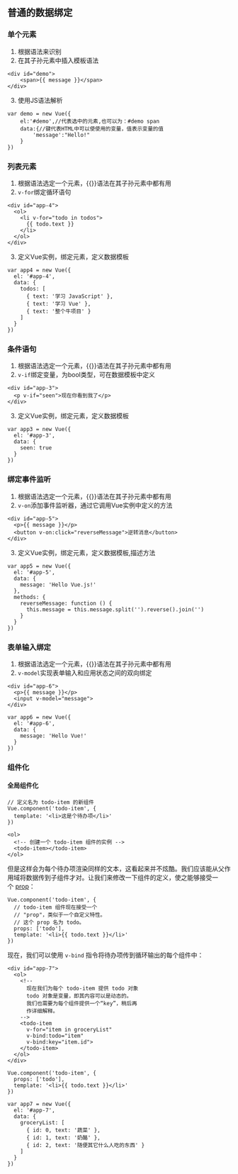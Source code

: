 ## 普通的数据绑定

### 单个元素

1. 根据语法来识别
2. 在其子孙元素中插入模板语法

```
<div id="demo">
	<span>{{ message }}</span>	
</div>
```

3. 使用JS语法解析

```
var demo = new Vue({
    el:'#demo',//代表选中的元素,也可以为：#demo span
    data:{//键代表HTML中可以使使用的变量，值表示变量的值
        'message':"Hello!"
    }
})
```

### 列表元素

1. 根据语法选定一个元素，{{}}语法在其子孙元素中都有用
2. `v-for`绑定循环语句

```
<div id="app-4">
  <ol>
    <li v-for="todo in todos">
      {{ todo.text }}
    </li>
  </ol>
</div>
```

3. 定义Vue实例，绑定元素，定义数据模板

```
var app4 = new Vue({
  el: '#app-4',
  data: {
    todos: [
      { text: '学习 JavaScript' },
      { text: '学习 Vue' },
      { text: '整个牛项目' }
    ]
  }
})
```

### 条件语句

1. 根据语法选定一个元素，{{}}语法在其子孙元素中都有用
2. `v-if`绑定变量，为bool类型，可在数据模板中定义

```
<div id="app-3">
  <p v-if="seen">现在你看到我了</p>
</div>
```

3. 定义Vue实例，绑定元素，定义数据模板

```
var app3 = new Vue({
  el: '#app-3',
  data: {
    seen: true
  }
})
```

### 绑定事件监听

1. 根据语法选定一个元素，{{}}语法在其子孙元素中都有用
2. `v-on`添加事件监听器，通过它调用Vue实例中定义的方法

```
<div id="app-5">
  <p>{{ message }}</p>
  <button v-on:click="reverseMessage">逆转消息</button>
</div>
```

3. 定义Vue实例，绑定元素，定义数据模板,描述方法

```
var app5 = new Vue({
  el: '#app-5',
  data: {
    message: 'Hello Vue.js!'
  },
  methods: {
    reverseMessage: function () {
      this.message = this.message.split('').reverse().join('')
    }
  }
})
```

### 表单输入绑定

1. 根据语法选定一个元素，{{}}语法在其子孙元素中都有用
2. `v-model`实现表单输入和应用状态之间的双向绑定 

```
<div id="app-6">
  <p>{{ message }}</p>
  <input v-model="message">
</div>
```

```
var app6 = new Vue({
  el: '#app-6',
  data: {
    message: 'Hello Vue!'
  }
})
```

### 组件化

#### 全局组件化

```
// 定义名为 todo-item 的新组件
Vue.component('todo-item', {
  template: '<li>这是个待办项</li>'
})
```

```
<ol>
  <!-- 创建一个 todo-item 组件的实例 -->
  <todo-item></todo-item>
</ol>
```

但是这样会为每个待办项渲染同样的文本，这看起来并不炫酷。我们应该能从父作用域将数据传到子组件才对。让我们来修改一下组件的定义，使之能够接受一个 [prop](https://cn.vuejs.org/v2/guide/components.html#Props)： 

```
Vue.component('todo-item', {
  // todo-item 组件现在接受一个
  // "prop"，类似于一个自定义特性。
  // 这个 prop 名为 todo。
  props: ['todo'],
  template: '<li>{{ todo.text }}</li>'
})
```

现在，我们可以使用 `v-bind` 指令将待办项传到循环输出的每个组件中： 

```
<div id="app-7">
  <ol>
    <!--
      现在我们为每个 todo-item 提供 todo 对象
      todo 对象是变量，即其内容可以是动态的。
      我们也需要为每个组件提供一个“key”，稍后再
      作详细解释。
    -->
    <todo-item
      v-for="item in groceryList"
      v-bind:todo="item"
      v-bind:key="item.id">
    </todo-item>
  </ol>
</div>
```

```
Vue.component('todo-item', {
  props: ['todo'],
  template: '<li>{{ todo.text }}</li>'
})

var app7 = new Vue({
  el: '#app-7',
  data: {
    groceryList: [
      { id: 0, text: '蔬菜' },
      { id: 1, text: '奶酪' },
      { id: 2, text: '随便其它什么人吃的东西' }
    ]
  }
})
```